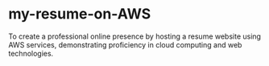 # my-resume-on-AWS
To create a professional online presence by hosting a resume website using AWS services, demonstrating proficiency in cloud computing and web technologies.
